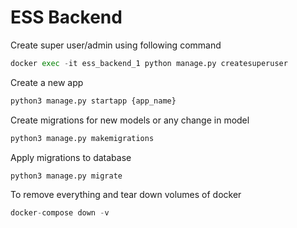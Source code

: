 # ESS Backend

Create super user/admin using following command

```python
docker exec -it ess_backend_1 python manage.py createsuperuser
```

Create a new app

```python
python3 manage.py startapp {app_name}
```

Create migrations for new models or any change in model

```python
python3 manage.py makemigrations
```

Apply migrations to database

```python
python3 manage.py migrate
```

To remove everything and tear down volumes of docker

```python
docker-compose down -v
```
